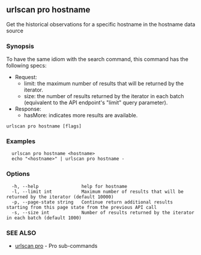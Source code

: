 ## urlscan pro hostname

Get the historical observations for a specific hostname in the hostname data source

### Synopsis

To have the same idiom with the search command, this command has the following specs:

- Request:
  - limit: the maximum number of results that will be returned by the iterator.
  - size: the number of results returned by the iterator in each batch (equivalent to the API endpoint's "limit" query parameter).
- Response:
  - hasMore: indicates more results are available.

```
urlscan pro hostname [flags]
```

### Examples

```
  urlscan pro hostname <hostname>
  echo "<hostname>" | urlscan pro hostname -
```

### Options

```
  -h, --help                help for hostname
  -l, --limit int           Maximum number of results that will be returned by the iterator (default 10000)
  -p, --page-state string   Continue return additional results starting from this page state from the previous API call
  -s, --size int            Number of results returned by the iterator in each batch (default 1000)
```

### SEE ALSO

* [urlscan pro](urlscan_pro.md)	 - Pro sub-commands

